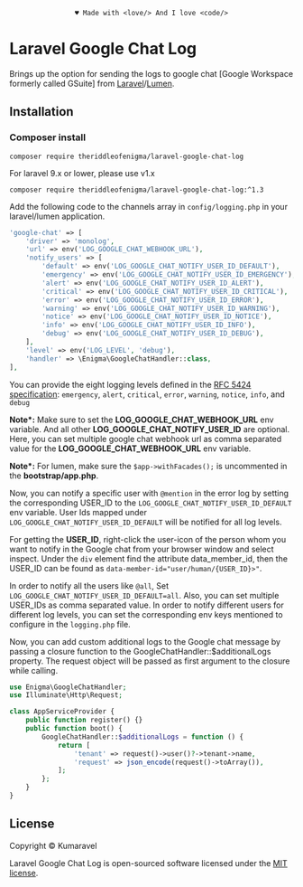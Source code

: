 <p align="center"><code>&hearts; Made with &lt;love/&gt; And I love &lt;code/&gt;</code></p>

# Laravel Google Chat Log

Brings up the option for sending the logs to google chat [Google Workspace formerly called GSuite] from [Laravel](https://laravel.com)/[Lumen](https://lumen.laravel.com).

## Installation
### Composer install
```shell
composer require theriddleofenigma/laravel-google-chat-log
```

For laravel 9.x or lower, please use v1.x
```shell
composer require theriddleofenigma/laravel-google-chat-log:^1.3
```

Add the following code to the channels array in `config/logging.php` in your laravel/lumen application.
```php
'google-chat' => [
    'driver' => 'monolog',
    'url' => env('LOG_GOOGLE_CHAT_WEBHOOK_URL'),
    'notify_users' => [
        'default' => env('LOG_GOOGLE_CHAT_NOTIFY_USER_ID_DEFAULT'),
        'emergency' => env('LOG_GOOGLE_CHAT_NOTIFY_USER_ID_EMERGENCY'),
        'alert' => env('LOG_GOOGLE_CHAT_NOTIFY_USER_ID_ALERT'),
        'critical' => env('LOG_GOOGLE_CHAT_NOTIFY_USER_ID_CRITICAL'),
        'error' => env('LOG_GOOGLE_CHAT_NOTIFY_USER_ID_ERROR'),
        'warning' => env('LOG_GOOGLE_CHAT_NOTIFY_USER_ID_WARNING'),
        'notice' => env('LOG_GOOGLE_CHAT_NOTIFY_USER_ID_NOTICE'),
        'info' => env('LOG_GOOGLE_CHAT_NOTIFY_USER_ID_INFO'),
        'debug' => env('LOG_GOOGLE_CHAT_NOTIFY_USER_ID_DEBUG'),
    ],
    'level' => env('LOG_LEVEL', 'debug'),
    'handler' => \Enigma\GoogleChatHandler::class,
],
```

You can provide the eight logging levels defined in the [RFC 5424 specification](https://tools.ietf.org/html/rfc5424): `emergency`, `alert`, `critical`, `error`, `warning`, `notice`, `info`, and `debug`

<b>Note*:</b> Make sure to set the <b>LOG_GOOGLE_CHAT_WEBHOOK_URL</b> env variable.
And all other <b>LOG_GOOGLE_CHAT_NOTIFY_USER_ID</b> are optional.
Here, you can set multiple google chat webhook url as comma separated value for the <b>LOG_GOOGLE_CHAT_WEBHOOK_URL</b> env variable.

<b>Note*:</b> For lumen, make sure the `$app->withFacades();` is uncommented in the <b>bootstrap/app.php</b>.

Now, you can notify a specific user with `@mention` in the error log by setting the corresponding USER_ID to the `LOG_GOOGLE_CHAT_NOTIFY_USER_ID_DEFAULT` env variable. User Ids mapped under `LOG_GOOGLE_CHAT_NOTIFY_USER_ID_DEFAULT` will be notified for all log levels.  

For getting the <b>USER_ID</b>, right-click the user-icon of the person whom you want to notify in the Google chat from your browser window and select inspect. Under the `div` element find the attribute data_member_id, then the USER_ID can be found as `data-member-id="user/human/{USER_ID}>"`.

In order to notify all the users like `@all`, Set ```LOG_GOOGLE_CHAT_NOTIFY_USER_ID_DEFAULT=all```. Also, you can set multiple USER_IDs as comma separated value.
In order to notify different users for different log levels, you can set the corresponding env keys mentioned to configure in the `logging.php` file.

Now, you can add custom additional logs to the Google chat message by passing a closure function to the GoogleChatHandler::$additionalLogs property. The request object will be passed as first argument to the closure while calling.
```php
use Enigma\GoogleChatHandler;
use Illuminate\Http\Request;

class AppServiceProvider {
    public function register() {}
    public function boot() {
        GoogleChatHandler::$additionalLogs = function () {
            return [
                'tenant' => request()->user()?->tenant->name,
                'request' => json_encode(request()->toArray()),
            ];
        };
    }
}
```

## License

Copyright © Kumaravel

Laravel Google Chat Log is open-sourced software licensed under the [MIT license](LICENSE).
